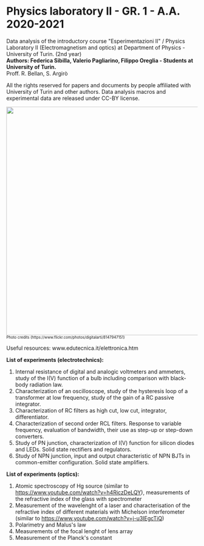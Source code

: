 # Physics laboratory II - GR. 1 - A.A. 2020-2021

Data analysis of the introductory course "Esperimentazioni II" / Physics Laboratory II (Electromagnetism and optics) at Department of Physics - University of Turin. (2nd year) <br>
**Authors: Federica Sibilla, Valerio Pagliarino, Filippo Oreglia - Students at University of Turin.** <br> Proff. R. Bellan, S. Argirò
<p>
All the rights reserved for papers and documents by people affiliated with University of Turin and other authors. Data analysis macros and experimental data are released under CC-BY license.
  
<p align="left" width="90">
  <img src="https://live.staticflickr.com/8324/8147947151_a3d4c182ce_b.jpg" width="600">
  <br><small><sup>Photo credits (https://www.flickr.com/photos/digitalarti/8147947151)</sup></small>
</p>


<p>
<p>
Useful resources: www.edutecnica.it/elettronica.htm

**List of experiments (electrotechnics):**
1. Internal resistance of digital and analogic voltmeters and ammeters, study of the I(V) function of a bulb including comparison with black-body radiation law.
2. Characterization of an oscilloscope, study of the hysteresis loop of a transformer at low frequency, study of the gain of a RC passive integrator.
3. Characterization of RC filters as high cut, low cut, integrator, differentiator.
4. Characterization of second order RCL filters. Response to variable frequency, evaluation of bandwidth, their use as step-up or step-down converters.
5. Study of PN junction, characterization of I(V) function for silicon diodes and LEDs. Solid state rectifiers and regulators.
6. Study of NPN junction, input and output characteristic of NPN BJTs in common-emitter configuration. Solid state amplifiers.

**List of experiments (optics):**
1. Atomic spectroscopy of Hg source (similar to https://www.youtube.com/watch?v=h4RiczDeLQY), measurements of the refractive index of the glass with spectrometer
2. Measurement of the wavelenght of a laser and characterisation of the refractive index of different materials with Michelson interferometer (similar to https://www.youtube.com/watch?v=j-u3IEgcTiQ)
3. Polarimetry and Malus's law
4. Measurements of the focal lenght of lens array
5. Measurement of the Planck's constant

